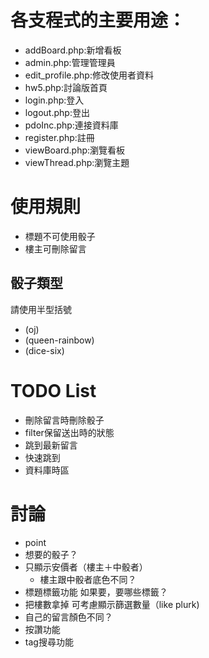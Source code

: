 # 各支程式的主要用途：
- addBoard.php:新增看板
- admin.php:管理管理員
- edit_profile.php:修改使用者資料
- hw5.php:討論版首頁
- login.php:登入
- logout.php:登出
- pdoInc.php:連接資料庫
- register.php:註冊
- viewBoard.php:瀏覽看板
- viewThread.php:瀏覽主題

# 使用規則
- 標題不可使用骰子
- 樓主可刪除留言

## 骰子類型
請使用半型括號
-  (oj)
-  (queen-rainbow)
-  (dice-six)


# TODO List
- 刪除留言時刪除骰子
- filter保留送出時的狀態
- 跳到最新留言
- 快速跳到
- 資料庫時區

# 討論
- point
- 想要的骰子？
- 只顯示安價者（樓主＋中骰者）
    - 樓主跟中骰者底色不同？
- 標題標籤功能 如果要，要哪些標籤？
- 把樓數拿掉 可考慮顯示篩選數量（like plurk)
- 自己的留言顏色不同？
- 按讚功能
- tag搜尋功能